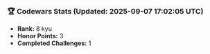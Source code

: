 ### 🏆 Codewars Stats (Updated: 2025-09-07 17:02:05 UTC)

- **Rank:** 8 kyu
- **Honor Points:** 3
- **Completed Challenges:** 1
